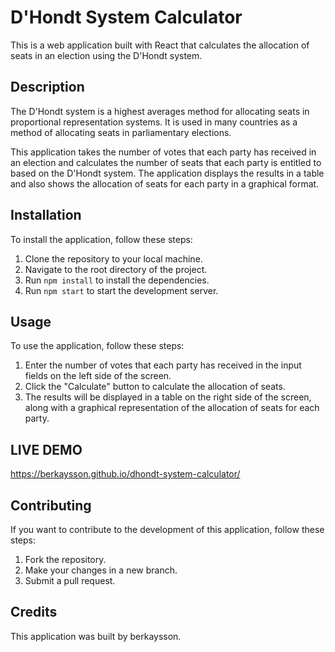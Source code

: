 # D'Hondt System Calculator

This is a web application built with React that calculates the allocation of seats in an election using the D'Hondt system.

## Description

The D'Hondt system is a highest averages method for allocating seats in proportional representation systems. It is used in many countries as a method of allocating seats in parliamentary elections.

This application takes the number of votes that each party has received in an election and calculates the number of seats that each party is entitled to based on the D'Hondt system. The application displays the results in a table and also shows the allocation of seats for each party in a graphical format.

## Installation

To install the application, follow these steps:

1. Clone the repository to your local machine.
2. Navigate to the root directory of the project.
3. Run `npm install` to install the dependencies.
4. Run `npm start` to start the development server.

## Usage

To use the application, follow these steps:

1. Enter the number of votes that each party has received in the input fields on the left side of the screen.
2. Click the "Calculate" button to calculate the allocation of seats.
3. The results will be displayed in a table on the right side of the screen, along with a graphical representation of the allocation of seats for each party.

## LIVE DEMO

https://berkaysson.github.io/dhondt-system-calculator/

## Contributing

If you want to contribute to the development of this application, follow these steps:

1. Fork the repository.
2. Make your changes in a new branch.
3. Submit a pull request.

## Credits

This application was built by berkaysson.